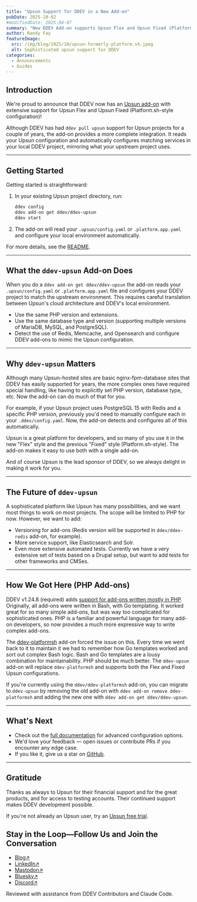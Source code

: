 ```yaml
---
title: "Upsun Support for DDEV in a New Add-on"
pubDate: 2025-10-02
#modifiedDate: 2025-04-07
summary: "New DDEV Add-on supports Upsun Flex and Upsun Fixed (Platform.sh-style configuration)"
author: Randy Fay
featureImage:
  src: /img/blog/2025/10/upsun-formerly-platform.sh.jpeg
  alt: Sophisticated upsun support for DDEV
categories:
  - Announcements
  - Guides
---
```


## Introduction

We're proud to announce that DDEV now has an [Upsun add-on](https://github.com/ddev/ddev-upsun) with extensive support for Upsun Flex and Upsun Fixed (Platform.sh-style configuration)!

Although DDEV has had `ddev pull upsun` support for Upsun projects for a couple of years, the add-on provides a more complete integration. It reads your Upsun configuration and automatically configures matching services in your local DDEV project, mirroring what your upstream project uses.

---

## Getting Started

Getting started is straightforward:

1. In your existing Upsun project directory, run:
   ```bash
   ddev config
   ddev add-on get ddev/ddev-upsun
   ddev start
   ```
2. The add-on will read your `.upsun/config.yaml` or `.platform.app.yaml` and configure your local environment automatically.

For more details, see the [README](https://github.com/ddev/ddev-upsun#readme).

---

## What the `ddev-upsun` Add-on Does

When you do a `ddev add-on get ddev/ddev-upsun` the add-on reads your `.upsun/config.yaml` or `.platform.app.yaml` file and configures your DDEV project to match the upstream environment. This requires careful translation between Upsun's cloud architecture and DDEV's local environment.

- Use the same PHP version and extensions.
- Use the same database type and version (supporting multiple versions of MariaDB, MySQL, and PostgreSQL).
- Detect the use of Redis, Memcache, and Opensearch and configure DDEV add-ons to mimic the Upsun configuration.

---

## Why `ddev-upsun` Matters

Although many Upsun-hosted sites are basic nginx-fpm-database sites that DDEV has easily supported for years, the more complex ones have required special handling, like having to explicitly set PHP version, database type, etc. Now the add-on can do much of that for you.

For example, if your Upsun project uses PostgreSQL 15 with Redis and a specific PHP version, previously you'd need to manually configure each in your `.ddev/config.yaml`. Now, the add-on detects and configures all of this automatically.

Upsun is a great platform for developers, and so many of you use it in the new "Flex" style and the previous "Fixed" style (Platform.sh-style). The add-on makes it easy to use both with a single add-on.

And of course Upsun is the lead sponsor of DDEV, so we always delight in making it work for you.

---

## The Future of `ddev-upsun`

A sophisticated platform like Upsun has many possibilities, and we want most things to work on most projects. The scope will be limited to PHP for now. However, we want to add:

- Versioning for add-ons (Redis version will be supported in `ddev/ddev-redis` add-on, for example).
- More service support, like Elasticsearch and Solr.
- Even more extensive automated tests. Currently we have a very extensive set of tests based on a Drupal setup, but want to add tests for other frameworks and CMSes.

---

## How We Got Here (PHP Add-ons)

DDEV v1.24.8 (required) adds [support for add-ons written mostly in PHP](https://docs.ddev.com/en/stable/users/extend/creating-add-ons/#php-based-actions-new). Originally, all add-ons were written in Bash, with Go templating. It worked great for so many simple add-ons, but was way too complicated for sophisticated ones. PHP is a familiar and powerful language for many add-on developers, so now provides a much more expressive way to write complex add-ons.

The [ddev-platformsh](https://github.com/ddev/ddev-platformsh) add-on forced the issue on this. Every time we went back to it to maintain it we had to remember how Go templates worked and sort out complex Bash logic. Bash and Go templates are a lousy combination for maintainability. PHP should be much better. The `ddev-upsun` add-on will replace `ddev-platformsh` and supports both the Flex and Fixed Upsun configurations.

If you're currently using the `ddev/ddev-platformsh` add-on, you can migrate to `ddev-upsun` by removing the old add-on with `ddev add-on remove ddev-platformsh` and adding the new one with `ddev add-on get ddev/ddev-upsun`.

---

## What's Next

- Check out the [full documentation](https://github.com/ddev/ddev-upsun#readme) for advanced configuration options.
- We'd love your feedback — open issues or contribute PRs if you encounter any edge case.
- If you like it, give us a star on [GitHub](https://github.com/ddev/ddev-upsun).

---

## Gratitude

Thanks as always to Upsun for their financial support and for the great products, and for access to testing accounts. Their continued support makes DDEV development possible.

If you're not already an Upsun user, try an [Upsun free trial](https://upsun.com/flexible-developer-experience/).

## Stay in the Loop—Follow Us and Join the Conversation

- [Blog↗](https://ddev.com/blog/)
- [LinkedIn↗](https://www.linkedin.com/company/ddev-foundation)
- [Mastodon↗](https://fosstodon.org/@ddev)
- [Bluesky↗](https://bsky.app/profile/ddev.bsky.social)
- [Discord↗](/s/discord)

Reviewed with assistance from DDEV Contributors and Claude Code.
